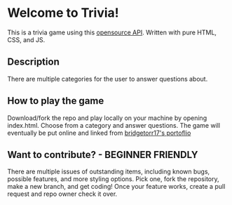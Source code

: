 # Welcome to Trivia!

This is a trivia game using this [opensource API](https://opentdb.com/api_config.php). Written with pure HTML, CSS, and JS. 

## Description

There are multiple categories for the user to answer questions about. 

## How to play the game

Download/fork the repo and play locally on your machine by opening index.html. Choose from a category and answer questions. The game will eventually be put online and linked from [bridgetorr17's portoflio](https://bridget-orr.netlify.app/)

## Want to contribute? - BEGINNER FRIENDLY 

There are multiple issues of outstanding items, including known bugs, possible features, and more styling options. Pick one, fork the repository, make a new branch, and get coding! Once your feature works, create a pull request and repo owner check it over.
